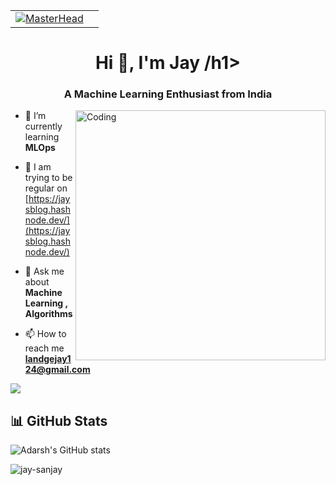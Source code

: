 | | |
| :---: | :---: |
| [![MasterHead](https://indusuni.ac.in/uploads/blogs/iite/Understanding%20the%20Hype%20Around%20Machine%20Learning.gif)](https://rishavchanda.io) |


<h1 align="center">Hi 👋, I'm Jay  /h1>
<h3 align="center">A Machine Learning Enthusiast from India</h3>
<img align="right" alt="Coding" width="400" src="https://cdn.dribbble.com/users/5690231/screenshots/16191500/media/4fbd0ec22f13a3521bb37cc5fe8b1cb3.gif">

- 🌱 I’m currently learning **MLOps**

- 📝 I am trying to be regular on [https://jaysblog.hashnode.dev/](https://jaysblog.hashnode.dev/)

- 💬 Ask me about **Machine Learning , Algorithms**

- 📫 How to reach me **landgejay124@gmail.com**

![](https://komarev.com/ghpvc/?username=Jay-sanjay&color=blueviolet)

## 📊 GitHub Stats

![Adarsh's GitHub stats](https://github-readme-stats.vercel.app/api?username=jay-sanjay&show_icons=true&theme=radical)

<p><img align="center" src="https://github-readme-streak-stats.herokuapp.com/?user=jay-sanjay&" alt="jay-sanjay" /></p>
